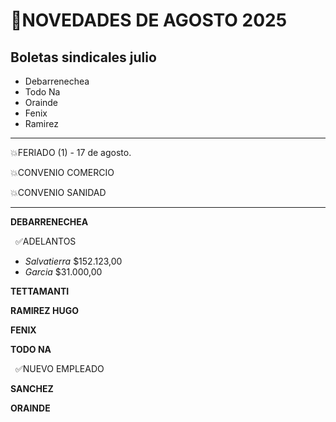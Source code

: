 # 📌NOVEDADES DE AGOSTO 2025

## Boletas sindicales julio
- Debarrenechea
- Todo Na
- Orainde
- Fenix
- Ramirez


---
💥FERIADO (1)  - 17 de agosto.



💥CONVENIO COMERCIO

💥CONVENIO SANIDAD


---


**DEBARRENECHEA**	

&nbsp;	✅ADELANTOS

- *Salvatierra* $152.123,00
- *Garcia* $31.000,00

**TETTAMANTI**


**RAMIREZ HUGO**

**FENIX**

**TODO NA**

&nbsp;	✅NUEVO EMPLEADO

**SANCHEZ**

**ORAINDE**






